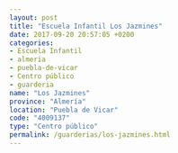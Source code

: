 ```yaml
---
layout: post
title: "Escuela Infantil Los Jazmines"
date: 2017-09-20 20:57:05 +0200
categories:
- Escuela Infantil
- almeria
- puebla-de-vicar
- Centro público
- guarderia
name: "Los Jazmines"
province: "Almería"
location: "Puebla de Vicar"
code: "4009137"
type: "Centro público"
permalink: /guarderias/los-jazmines.html
---
```

